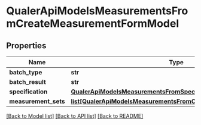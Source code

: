 # QualerApiModelsMeasurementsFromCreateMeasurementFormModel

## Properties
Name | Type | Description | Notes
------------ | ------------- | ------------- | -------------
**batch_type** | **str** |  | [optional] 
**batch_result** | **str** |  | [optional] 
**specification** | [**QualerApiModelsMeasurementsFromSpecification**](QualerApiModelsMeasurementsFromSpecification.md) |  | [optional] 
**measurement_sets** | [**list[QualerApiModelsMeasurementsFromCreateMeasurementSetModel]**](QualerApiModelsMeasurementsFromCreateMeasurementSetModel.md) |  | [optional] 

[[Back to Model list]](../README.md#documentation-for-models) [[Back to API list]](../README.md#documentation-for-api-endpoints) [[Back to README]](../README.md)


